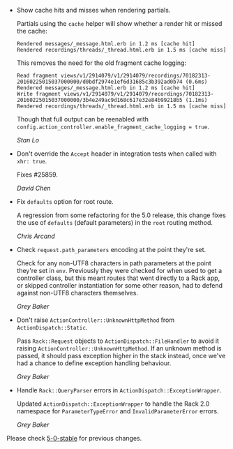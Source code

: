 *   Show cache hits and misses when rendering partials.

    Partials using the `cache` helper will show whether a render hit or missed
    the cache:

    ```
    Rendered messages/_message.html.erb in 1.2 ms [cache hit]
    Rendered recordings/threads/_thread.html.erb in 1.5 ms [cache miss]
    ```

    This removes the need for the old fragment cache logging:

    ```
    Read fragment views/v1/2914079/v1/2914079/recordings/70182313-20160225015037000000/d0bdf2974e1ef6d31685c3b392ad0b74 (0.6ms)
    Rendered messages/_message.html.erb in 1.2 ms [cache hit]
    Write fragment views/v1/2914079/v1/2914079/recordings/70182313-20160225015037000000/3b4e249ac9d168c617e32e84b99218b5 (1.1ms)
    Rendered recordings/threads/_thread.html.erb in 1.5 ms [cache miss]
    ```

    Though that full output can be reenabled with
    `config.action_controller.enable_fragment_cache_logging = true`.

    *Stan Lo*

*   Don't override the `Accept` header in integration tests when called with `xhr: true`.

    Fixes #25859.

    *David Chen*

*   Fix `defaults` option for root route.

    A regression from some refactoring for the 5.0 release, this change
    fixes the use of `defaults` (default parameters) in the `root` routing method.

    *Chris Arcand*

*   Check `request.path_parameters` encoding at the point they're set.

    Check for any non-UTF8 characters in path parameters at the point they're
    set in `env`. Previously they were checked for when used to get a controller
    class, but this meant routes that went directly to a Rack app, or skipped
    controller instantiation for some other reason, had to defend against
    non-UTF8 characters themselves.

    *Grey Baker*

*   Don't raise `ActionController::UnknownHttpMethod` from `ActionDispatch::Static`.

    Pass `Rack::Request` objects to `ActionDispatch::FileHandler` to avoid it
    raising `ActionController::UnknownHttpMethod`. If an unknown method is
    passed, it should pass exception higher in the stack instead, once we've had a
    chance to define exception handling behaviour.

    *Grey Baker*

*   Handle `Rack::QueryParser` errors in `ActionDispatch::ExceptionWrapper`.

    Updated `ActionDispatch::ExceptionWrapper` to handle the Rack 2.0 namespace
    for `ParameterTypeError` and `InvalidParameterError` errors.

    *Grey Baker*

Please check [5-0-stable](https://github.com/rails/rails/blob/5-0-stable/actionpack/CHANGELOG.md) for previous changes.
